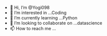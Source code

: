 - 👋 Hi, I’m @Yogi098
- 👀 I’m interested in ...Coding
- 🌱 I’m currently learning ...Python
- 💞️ I’m looking to collaborate on ...datascience 
- 📫 How to reach me ...

<!---
Yogi098/Yogi098 is a ✨ special ✨ repository because its `README.md` (this file) appears on your GitHub profile.
You can click the Preview link to take a look at your changes.
--->
